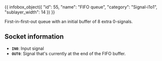 {{ infobox_object({
	"id": 55,
	"name": "FIFO queue",
	"category": "Signal-i1o1",
	"sublayer_width": 14
}) }}

First-in-first-out queue with an initial buffer of 8 extra 0-signals.

## Socket information
- **`IN0`**: Input signal
- **`OUT0`**: Signal that's currently at the end of the FIFO buffer.
